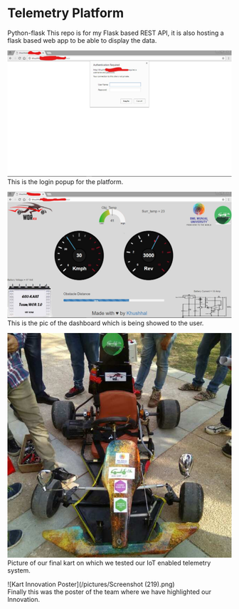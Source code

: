 # Telemetry Platform
Python-flask
This repo is for my Flask based REST API, it is also hosting a flask based web app to be able to display the data.

![Login Page](/pictures/login.jpg)
This is the login popup for the platform.

![Dashboard Page](/pictures/dashboard.jpg)
This is the pic of the dashboard which is being showed to the user.

![Our kart pic](/pictures/wor.jpg)</br>
Picture of our final kart on which we tested our IoT enabled telemetry system.

![Kart Innovation Poster](/pictures/Screenshot (219).png)</br>
Finally this was the poster of the team where we have highlighted our Innovation. 
